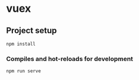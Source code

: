 # vuex

## Project setup
```
npm install
```

### Compiles and hot-reloads for development
```
npm run serve
```

